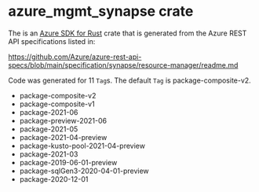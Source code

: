 # azure_mgmt_synapse crate

The is an [Azure SDK for Rust](https://github.com/Azure/azure-sdk-for-rust) crate that is generated from the Azure REST API specifications listed in:

https://github.com/Azure/azure-rest-api-specs/blob/main/specification/synapse/resource-manager/readme.md

Code was generated for 11 `Tag`s. The default `Tag` is package-composite-v2.


- package-composite-v2
- package-composite-v1
- package-2021-06
- package-preview-2021-06
- package-2021-05
- package-2021-04-preview
- package-kusto-pool-2021-04-preview
- package-2021-03
- package-2019-06-01-preview
- package-sqlGen3-2020-04-01-preview
- package-2020-12-01